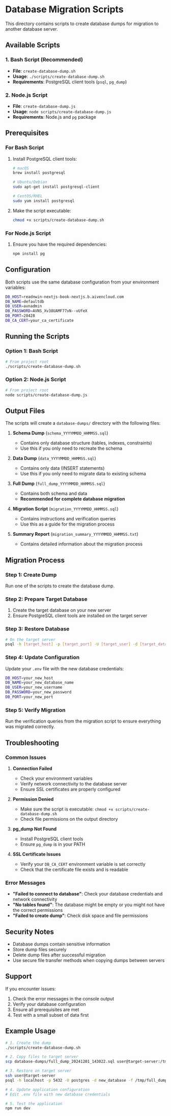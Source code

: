 # Database Migration Scripts

This directory contains scripts to create database dumps for migration to another database server.

## Available Scripts

### 1. Bash Script (Recommended)
- **File**: `create-database-dump.sh`
- **Usage**: `./scripts/create-database-dump.sh`
- **Requirements**: PostgreSQL client tools (`psql`, `pg_dump`)

### 2. Node.js Script
- **File**: `create-database-dump.js`
- **Usage**: `node scripts/create-database-dump.js`
- **Requirements**: Node.js and `pg` package

## Prerequisites

### For Bash Script
1. Install PostgreSQL client tools:
   ```bash
   # macOS
   brew install postgresql
   
   # Ubuntu/Debian
   sudo apt-get install postgresql-client
   
   # CentOS/RHEL
   sudo yum install postgresql
   ```

2. Make the script executable:
   ```bash
   chmod +x scripts/create-database-dump.sh
   ```

### For Node.js Script
1. Ensure you have the required dependencies:
   ```bash
   npm install pg
   ```

## Configuration

Both scripts use the same database configuration from your environment variables:

```bash
DB_HOST=readnwin-nextjs-book-nextjs.b.aivencloud.com
DB_NAME=defaultdb
DB_USER=avnadmin
DB_PASSWORD=AVNS_Xv38UAMF77xN--vUfeX
DB_PORT=28428
DB_CA_CERT=your_ca_certificate
```

## Running the Scripts

### Option 1: Bash Script
```bash
# From project root
./scripts/create-database-dump.sh
```

### Option 2: Node.js Script
```bash
# From project root
node scripts/create-database-dump.js
```

## Output Files

The scripts will create a `database-dumps/` directory with the following files:

1. **Schema Dump** (`schema_YYYYMMDD_HHMMSS.sql`)
   - Contains only database structure (tables, indexes, constraints)
   - Use this if you only need to recreate the schema

2. **Data Dump** (`data_YYYYMMDD_HHMMSS.sql`)
   - Contains only data (INSERT statements)
   - Use this if you only need to migrate data to existing schema

3. **Full Dump** (`full_dump_YYYYMMDD_HHMMSS.sql`)
   - Contains both schema and data
   - **Recommended for complete database migration**

4. **Migration Script** (`migration_YYYYMMDD_HHMMSS.sql`)
   - Contains instructions and verification queries
   - Use this as a guide for the migration process

5. **Summary Report** (`migration_summary_YYYYMMDD_HHMMSS.txt`)
   - Contains detailed information about the migration process

## Migration Process

### Step 1: Create Dump
Run one of the scripts to create the database dump.

### Step 2: Prepare Target Database
1. Create the target database on your new server
2. Ensure PostgreSQL client tools are installed on the target server

### Step 3: Restore Database
```bash
# On the target server
psql -h [target_host] -p [target_port] -U [target_user] -d [target_database] -f full_dump_YYYYMMDD_HHMMSS.sql
```

### Step 4: Update Configuration
Update your `.env` file with the new database credentials:

```bash
DB_HOST=your_new_host
DB_NAME=your_new_database_name
DB_USER=your_new_username
DB_PASSWORD=your_new_password
DB_PORT=your_new_port
```

### Step 5: Verify Migration
Run the verification queries from the migration script to ensure everything was migrated correctly.

## Troubleshooting

### Common Issues

1. **Connection Failed**
   - Check your environment variables
   - Verify network connectivity to the database server
   - Ensure SSL certificates are properly configured

2. **Permission Denied**
   - Make sure the script is executable: `chmod +x scripts/create-database-dump.sh`
   - Check file permissions on the output directory

3. **pg_dump Not Found**
   - Install PostgreSQL client tools
   - Ensure `pg_dump` is in your PATH

4. **SSL Certificate Issues**
   - Verify your `DB_CA_CERT` environment variable is set correctly
   - Check that the certificate file exists and is readable

### Error Messages

- **"Failed to connect to database"**: Check your database credentials and network connectivity
- **"No tables found"**: The database might be empty or you might not have the correct permissions
- **"Failed to create dump"**: Check disk space and file permissions

## Security Notes

- Database dumps contain sensitive information
- Store dump files securely
- Delete dump files after successful migration
- Use secure file transfer methods when copying dumps between servers

## Support

If you encounter issues:

1. Check the error messages in the console output
2. Verify your database configuration
3. Ensure all prerequisites are met
4. Test with a small subset of data first

## Example Usage

```bash
# 1. Create the dump
./scripts/create-database-dump.sh

# 2. Copy files to target server
scp database-dumps/full_dump_20241201_143022.sql user@target-server:/tmp/

# 3. Restore on target server
ssh user@target-server
psql -h localhost -p 5432 -U postgres -d new_database -f /tmp/full_dump_20241201_143022.sql

# 4. Update application configuration
# Edit .env file with new database credentials

# 5. Test the application
npm run dev
``` 